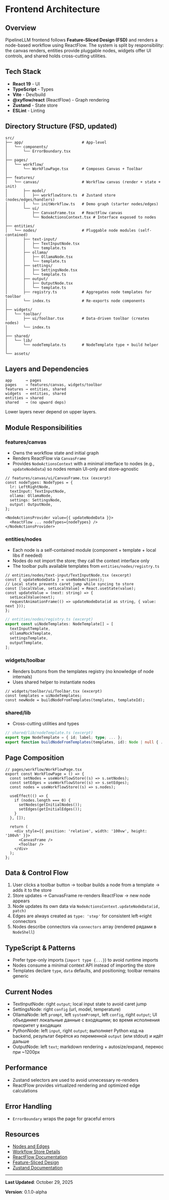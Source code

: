 # Frontend Architecture

## Overview

PipelineLLM frontend follows **Feature-Sliced Design (FSD)** and renders a node-based workflow using ReactFlow. The system is split by responsibility: the canvas renders, entities provide pluggable nodes, widgets offer UI controls, and shared holds cross-cutting utilities.

## Tech Stack

- **React 19** - UI
- **TypeScript** - Types
- **Vite** - Dev/build
- **@xyflow/react** (ReactFlow) - Graph rendering
- **Zustand** - State store
- **ESLint** - Linting

## Directory Structure (FSD, updated)

```
src/
├── app/                          # App-level
│   └── components/
│       └── ErrorBoundary.tsx
│
├── pages/
│   └── workflow/
│       └── WorkFlowPage.tsx      # Composes Canvas + Toolbar
│
├── features/
│   └── canvas/                   # Workflow canvas (render + state + init)
│       ├── model/
│       │   ├── workflowStore.ts  # Zustand store (nodes/edges/handlers)
│       │   └── initWorkflow.ts   # Demo graph (starter nodes/edges)
│       └── ui/
│           ├── CanvasFrame.tsx   # ReactFlow canvas
│           └── NodeActionsContext.tsx # Interface exposed to nodes
│
├── entities/
│   └── nodes/                    # Pluggable node modules (self-contained)
│       ├── text-input/
│       │   ├── TextInputNode.tsx
│       │   └── template.ts
│       ├── ollama/
│       │   ├── OllamaNode.tsx
│       │   └── template.ts
│       ├── settings/
│       │   ├── SettingsNode.tsx
│       │   └── template.ts
│       ├── output/
│       │   ├── OutputNode.tsx
│       │   └── template.ts
│       ├── registry.ts           # Aggregates node templates for toolbar
│       └── index.ts              # Re-exports node components
│
├── widgets/
│   └── toolbar/
│       ├── ui/Toolbar.tsx        # Data-driven toolbar (creates nodes)
│       └── index.ts
│
├── shared/
│   └── lib/
│       └── nodeTemplate.ts       # NodeTemplate type + build helper
│
└── assets/
```

## Layers and Dependencies

```
app      → pages
pages    → features/canvas, widgets/toolbar
features → entities, shared
widgets  → entities, shared
entities → shared
shared   → (no upward deps)
```

Lower layers never depend on upper layers.

## Module Responsibilities

### features/canvas

- Owns the workflow state and initial graph
- Renders ReactFlow via `CanvasFrame`
- Provides `NodeActionsContext` with a minimal interface to nodes (e.g., `updateNodeData`) so nodes remain UI-only and store-agnostic

```tsx
// features/canvas/ui/CanvasFrame.tsx (excerpt)
const nodeTypes: NodeTypes = {
  lr: LeftRightNode,
  textInput: TextInputNode,
  ollama: OllamaNode,
  settings: SettingsNode,
  output: OutputNode,
};

<NodeActionsProvider value={{ updateNodeData }}>
  <ReactFlow ... nodeTypes={nodeTypes} />
</NodeActionsProvider>
```

### entities/nodes

- Each node is a self-contained module (component + template + local libs if needed)
- Nodes do not import the store; they call the context interface only
- The toolbar pulls available templates from `entities/nodes/registry.ts`

```tsx
// entities/nodes/text-input/TextInputNode.tsx (excerpt)
const { updateNodeData } = useNodeActions();
// Local state prevents caret jump while syncing to store
const [localValue, setLocalValue] = React.useState(value);
const updateValue = (next: string) => {
  setLocalValue(next);
  requestAnimationFrame(() => updateNodeData(id as string, { value: next }));
};
```

```ts
// entities/nodes/registry.ts (excerpt)
export const uiNodeTemplates: NodeTemplate[] = [
  textInputTemplate,
  ollamaMockTemplate,
  settingsTemplate,
  outputTemplate,
];
```

### widgets/toolbar

- Renders buttons from the templates registry (no knowledge of node internals)
- Uses shared helper to instantiate nodes

```tsx
// widgets/toolbar/ui/Toolbar.tsx (excerpt)
const templates = uiNodeTemplates;
const newNode = buildNodeFromTemplates(templates, templateId);
```

### shared/lib

- Cross-cutting utilities and types

```ts
// shared/lib/nodeTemplate.ts (excerpt)
export type NodeTemplate = { id; label; type; ... };
export function buildNodeFromTemplates(templates, id): Node | null { ... }
```

## Page Composition

```tsx
// pages/workflow/WorkFlowPage.tsx
export const WorkFlowPage = () => {
  const setNodes = useWorkflowStore((s) => s.setNodes);
  const setEdges = useWorkflowStore((s) => s.setEdges);
  const nodes = useWorkflowStore((s) => s.nodes);

  useEffect(() => {
    if (nodes.length === 0) {
      setNodes(getInitialNodes());
      setEdges(getInitialEdges());
    }
  }, []);

  return (
    <div style={{ position: 'relative', width: '100vw', height: '100vh' }}>
      <CanvasFrame />
      <Toolbar />
    </div>
  );
};
```

## Data & Control Flow

1) User clicks a toolbar button → toolbar builds a node from a template → adds it to the store
2) Store updates → CanvasFrame re-renders ReactFlow → new node appears
3) Node updates its own data via `NodeActionsContext.updateNodeData(id, patch)`
4) Edges are always created as `type: 'step'` for consistent left→right connectors
5) Nodes describe connectors via `connectors` array (rendered рядами в `NodeShell`)

## TypeScript & Patterns

- Prefer type-only imports (`import type {...}`) to avoid runtime imports
- Nodes consume a minimal context API instead of importing the store
- Templates declare `type`, `data` defaults, and positioning; toolbar remains generic

## Current Nodes

- TextInputNode: right `output`; local input state to avoid caret jump
- SettingsNode: right `config` (url, model, temperature)
- OllamaNode: left `prompt`, left `systemPrompt`, left `config`, right `output`; UI объединяет локальные данные с входящими; во время исполнения приоритет у входящих
- PythonNode: left `input`, right `output`; выполняет Python код на backend, результат берётся из переменной `output` (или stdout) и идёт дальше
- OutputNode: left `text`; markdown rendering + autosize/expand, перенос при ~1200px

## Performance

- Zustand selectors are used to avoid unnecessary re-renders
- ReactFlow provides virtualized rendering and optimized edge calculations

## Error Handling

- `ErrorBoundary` wraps the page for graceful errors

## Resources

- [Nodes and Edges](./NODES_AND_EDGES.md)
- [Workflow Store Details](./WORKFLOW_STORE.md)
- [ReactFlow Documentation](https://reactflow.dev/)
- [Feature-Sliced Design](https://feature-sliced.design/)
- [Zustand Documentation](https://zustand-demo.pmnd.rs/)

---

**Last Updated**: October 29, 2025

**Version**: 0.1.0-alpha